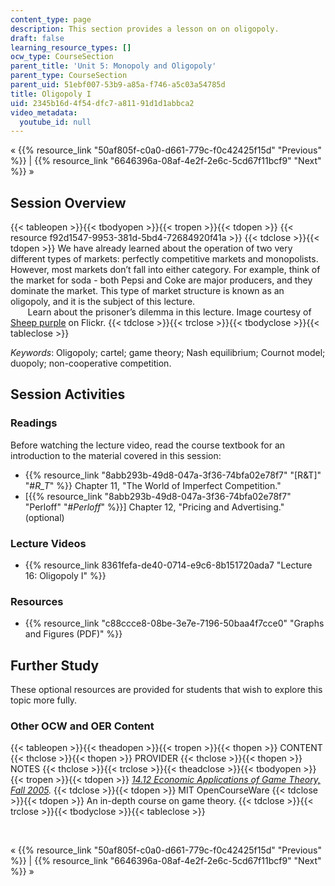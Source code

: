 ```yaml
---
content_type: page
description: This section provides a lesson on on oligopoly.
draft: false
learning_resource_types: []
ocw_type: CourseSection
parent_title: 'Unit 5: Monopoly and Oligopoly'
parent_type: CourseSection
parent_uid: 51ebf007-53b9-a85a-f746-a5c03a54785d
title: Oligopoly I
uid: 2345b16d-4f54-dfc7-a811-91d1d1abbca2
video_metadata:
  youtube_id: null
---
```

« {{% resource_link "50af805f-c0a0-d661-779c-f0c42425f15d" "Previous" %}} | {{% resource_link "6646396a-08af-4e2f-2e6c-5cd67f11bcf9" "Next" %}} »

## Session Overview

{{< tableopen >}}{{< tbodyopen >}}{{< tropen >}}{{< tdopen >}}
{{< resource f92d1547-9953-381d-5bd4-72684920f41a >}}
{{< tdclose >}}{{< tdopen >}}
We have already learned about the operation of two very different types of markets: perfectly competitive markets and monopolists. However, most markets don’t fall into either category. For example, think of the market for soda - both Pepsi and Coke are major producers, and they dominate the market. This type of market structure is known as an oligopoly, and it is the subject of this lecture.  
       Learn about the prisoner’s dilemma in this lecture. Image courtesy of [Sheep purple](http://www.flickr.com/photos/sheeppurple/2665016444/) on Flickr.
{{< tdclose >}}{{< trclose >}}{{< tbodyclose >}}{{< tableclose >}}

*Keywords*: Oligopoly; cartel; game theory; Nash equilibrium; Cournot model; duopoly; non-cooperative competition.

## Session Activities

### Readings

Before watching the lecture video, read the course textbook for an introduction to the material covered in this session:

- {{% resource_link "8abb293b-49d8-047a-3f36-74bfa02e78f7" "\[R&T\]" "#_R_T_" %}} Chapter 11, "The World of Imperfect Competition."
- \[{{% resource_link "8abb293b-49d8-047a-3f36-74bfa02e78f7" "Perloff" "#_Perloff_" %}}\] Chapter 12, "Pricing and Advertising." (optional)

### Lecture Videos

- {{% resource_link 8361fefa-de40-0714-e9c6-8b151720ada7 "Lecture 16: Oligopoly I" %}}

### Resources

- {{% resource_link "c88ccce8-08be-3e7e-7196-50baa4f7cce0" "Graphs and Figures (PDF)" %}}

## Further Study

These optional resources are provided for students that wish to explore this topic more fully.

### Other OCW and OER Content

{{< tableopen >}}{{< theadopen >}}{{< tropen >}}{{< thopen >}}
CONTENT
{{< thclose >}}{{< thopen >}}
PROVIDER
{{< thclose >}}{{< thopen >}}
NOTES
{{< thclose >}}{{< trclose >}}{{< theadclose >}}{{< tbodyopen >}}{{< tropen >}}{{< tdopen >}}
[*14.12 Economic Applications of Game Theory, Fall 2005*](/courses/14-12-economic-applications-of-game-theory-fall-2012)*.*
{{< tdclose >}}{{< tdopen >}}
MIT OpenCourseWare
{{< tdclose >}}{{< tdopen >}}
An in-depth course on game theory.
{{< tdclose >}}{{< trclose >}}{{< tbodyclose >}}{{< tableclose >}}

 

« {{% resource_link "50af805f-c0a0-d661-779c-f0c42425f15d" "Previous" %}} | {{% resource_link "6646396a-08af-4e2f-2e6c-5cd67f11bcf9" "Next" %}} »